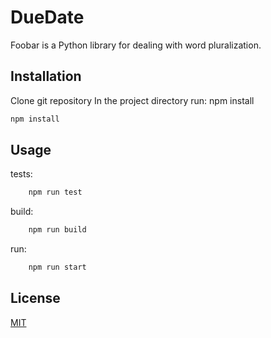 # DueDate

Foobar is a Python library for dealing with word pluralization.

## Installation

Clone git repository
In the project directory run: npm install

```bash
npm install
```

## Usage
tests:
```bash
    npm run test
```

build:
```bash
    npm run build
```

run:
```bash
    npm run start
```

## License
[MIT](https://choosealicense.com/licenses/mit/)